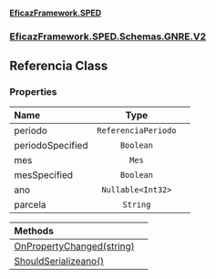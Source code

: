 #### [EficazFramework.SPED](EficazFrameworkSPED.md 'EficazFramework SPED')
### [EficazFramework.SPED.Schemas.GNRE.V2](EficazFramework.SPED.Schemas.GNRE.V2.md 'EficazFramework.SPED.Schemas.GNRE.V2')

## Referencia Class
### Properties

| Name | Type | |
| :--- | :---: | :--- |
| periodo | `ReferenciaPeriodo` |  |
| periodoSpecified | `Boolean` |  |
| mes | `Mes` |  |
| mesSpecified | `Boolean` |  |
| ano | `Nullable<Int32>` |  |
| parcela | `String` |  |

| Methods | |
| :--- | :--- |
| [OnPropertyChanged(string)](EficazFramework.SPED.Schemas.GNRE.V2/Referencia/OnPropertyChanged(string).md 'EficazFramework.SPED.Schemas.GNRE.V2.Referencia.OnPropertyChanged(string)') | |
| [ShouldSerializeano()](EficazFramework.SPED.Schemas.GNRE.V2/Referencia/ShouldSerializeano().md 'EficazFramework.SPED.Schemas.GNRE.V2.Referencia.ShouldSerializeano()') | |
